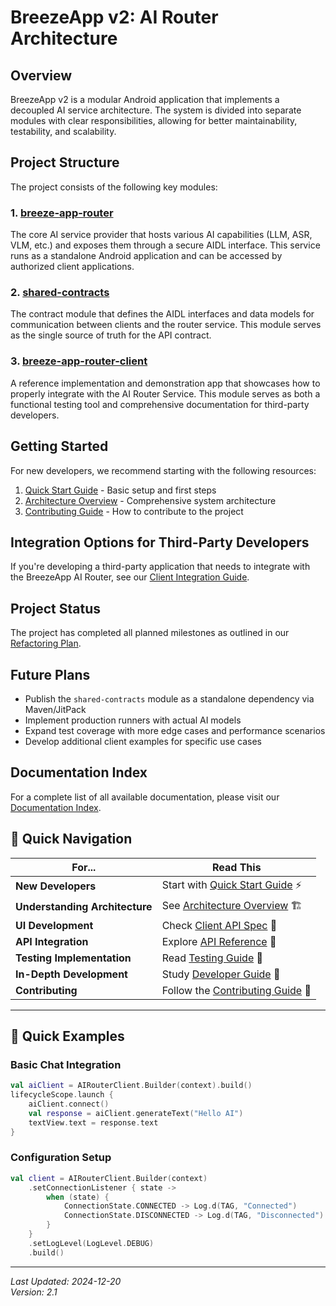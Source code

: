 # BreezeApp v2: AI Router Architecture

## Overview

BreezeApp v2 is a modular Android application that implements a decoupled AI service architecture. The system is divided into separate modules with clear responsibilities, allowing for better maintainability, testability, and scalability.

## Project Structure

The project consists of the following key modules:

### 1. [breeze-app-router](../breeze-app-router/docs/README.md)

The core AI service provider that hosts various AI capabilities (LLM, ASR, VLM, etc.) and exposes them through a secure AIDL interface. This service runs as a standalone Android application and can be accessed by authorized client applications.

### 2. [shared-contracts](../shared-contracts/docs/api.md)

The contract module that defines the AIDL interfaces and data models for communication between clients and the router service. This module serves as the single source of truth for the API contract.

### 3. [breeze-app-router-client](../breeze-app-router-client/README.md)

A reference implementation and demonstration app that showcases how to properly integrate with the AI Router Service. This module serves as both a functional testing tool and comprehensive documentation for third-party developers.

## Getting Started

For new developers, we recommend starting with the following resources:

1. [Quick Start Guide](quick-start.md) - Basic setup and first steps
2. [Architecture Overview](ARCHITECTURE.md) - Comprehensive system architecture
3. [Contributing Guide](CONTRIBUTING.md) - How to contribute to the project

## Integration Options for Third-Party Developers

If you're developing a third-party application that needs to integrate with the BreezeApp AI Router, see our [Client Integration Guide](../breeze-app-router-client/docs/integration-guide.md).

## Project Status

The project has completed all planned milestones as outlined in our [Refactoring Plan](reference/refactoring_plan.md).

## Future Plans

- Publish the `shared-contracts` module as a standalone dependency via Maven/JitPack
- Implement production runners with actual AI models
- Expand test coverage with more edge cases and performance scenarios
- Develop additional client examples for specific use cases

## Documentation Index

For a complete list of all available documentation, please visit our [Documentation Index](index.md).

## 🎯 Quick Navigation

| For... | Read This |
|--------|-----------|
| **New Developers** | Start with [Quick Start Guide](quick-start.md) ⚡ |
| **Understanding Architecture** | See [Architecture Overview](ARCHITECTURE.md) 🏗️ |
| **UI Development** | Check [Client API Spec](client-api-spec.md) 🎨 |
| **API Integration** | Explore [API Reference](api-reference.md) 🔗 |
| **Testing Implementation** | Read [Testing Guide](testing-guide.md) 🧪 |
| **In-Depth Development** | Study [Developer Guide](developer-guide.md) 📖 |
| **Contributing** | Follow the [Contributing Guide](CONTRIBUTING.md) 👥 |

---

## 🚀 Quick Examples

### Basic Chat Integration
```kotlin
val aiClient = AIRouterClient.Builder(context).build()
lifecycleScope.launch {
    aiClient.connect()
    val response = aiClient.generateText("Hello AI")
    textView.text = response.text
}
```

### Configuration Setup
```kotlin
val client = AIRouterClient.Builder(context)
    .setConnectionListener { state ->
        when (state) {
            ConnectionState.CONNECTED -> Log.d(TAG, "Connected")
            ConnectionState.DISCONNECTED -> Log.d(TAG, "Disconnected")
        }
    }
    .setLogLevel(LogLevel.DEBUG)
    .build()
```

---

*Last Updated: 2024-12-20*  
*Version: 2.1* 